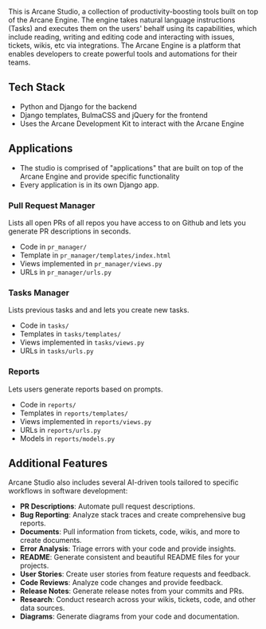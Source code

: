 This is Arcane Studio, a collection of productivity-boosting tools built on top of the Arcane Engine. 
The engine takes natural language instructions (Tasks) and executes them on the users' behalf using its capabilities,
which include reading, writing and editing code and interacting with issues, tickets, wikis, etc via integrations.
The Arcane Engine is a platform that enables developers to create powerful tools and automations for their teams.

## Tech Stack
* Python and Django for the backend
* Django templates, BulmaCSS and jQuery for the frontend
* Uses the Arcane Development Kit to interact with the Arcane Engine


## Applications

* The studio is comprised of "applications" that are built on top of the Arcane Engine and provide specific functionality
* Every application is in its own Django app.

### Pull Request Manager
Lists all open PRs of all repos you have access to on Github and lets you 
generate PR descriptions in seconds.

* Code in `pr_manager/`
* Template in `pr_manager/templates/index.html`
* Views implemented in `pr_manager/views.py`
* URLs in `pr_manager/urls.py`

### Tasks Manager
Lists previous tasks and and lets you create new tasks.

* Code in `tasks/`
* Templates in `tasks/templates/`
* Views implemented in `tasks/views.py`
* URLs in `tasks/urls.py`

### Reports
Lets users generate reports based on prompts.

* Code in `reports/`
* Templates in `reports/templates/`
* Views implemented in `reports/views.py`
* URLs in `reports/urls.py`
* Models in `reports/models.py`

## Additional Features

Arcane Studio also includes several AI-driven tools tailored to specific workflows in software development:

* **PR Descriptions**: Automate pull request descriptions.
* **Bug Reporting**: Analyze stack traces and create comprehensive bug reports.
* **Documents**: Pull information from tickets, code, wikis, and more to create documents.
* **Error Analysis**: Triage errors with your code and provide insights.
* **README**: Generate consistent and beautiful README files for your projects.
* **User Stories**: Create user stories from feature requests and feedback.
* **Code Reviews**: Analyze code changes and provide feedback.
* **Release Notes**: Generate release notes from your commits and PRs.
* **Research**: Conduct research across your wikis, tickets, code, and other data sources.
* **Diagrams**: Generate diagrams from your code and documentation.